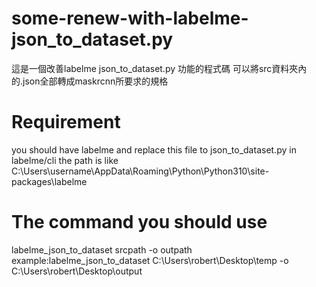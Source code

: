 # some-renew-with-labelme-json_to_dataset.py
這是一個改善labelme json_to_dataset.py 功能的程式碼 可以將src資料夾內的.json全部轉成maskrcnn所要求的規格
# Requirement
  you should have labelme 
  and replace this file to json_to_dataset.py in labelme/cli
  the path is like  C:\Users\username\AppData\Roaming\Python\Python310\site-packages\labelme
# The  command you should use
  labelme_json_to_dataset srcpath -o outpath
  example:labelme_json_to_dataset C:\\Users\\robert\\Desktop\\temp -o C:\\Users\\robert\\Desktop\\output

